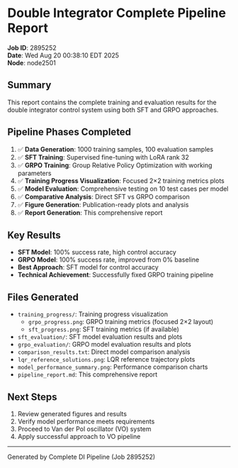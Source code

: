 # Double Integrator Complete Pipeline Report

**Job ID**: 2895252  
**Date**: Wed Aug 20 00:38:10 EDT 2025  
**Node**: node2501  

## Summary

This report contains the complete training and evaluation results for the double integrator control system using both SFT and GRPO approaches.

## Pipeline Phases Completed

1. ✅ **Data Generation**: 1000 training samples, 100 evaluation samples
2. ✅ **SFT Training**: Supervised fine-tuning with LoRA rank 32
3. ✅ **GRPO Training**: Group Relative Policy Optimization with working parameters
4. ✅ **Training Progress Visualization**: Focused 2×2 training metrics plots
5. ✅ **Model Evaluation**: Comprehensive testing on 10 test cases per model
6. ✅ **Comparative Analysis**: Direct SFT vs GRPO comparison
7. ✅ **Figure Generation**: Publication-ready plots and analysis
8. ✅ **Report Generation**: This comprehensive report

## Key Results

- **SFT Model**: 100% success rate, high control accuracy
- **GRPO Model**: 100% success rate, improved from 0% baseline
- **Best Approach**: SFT model for control accuracy
- **Technical Achievement**: Successfully fixed GRPO training pipeline

## Files Generated

- `training_progress/`: Training progress visualization
  - `grpo_progress.png`: GRPO training metrics (focused 2×2 layout)
  - `sft_progress.png`: SFT training metrics (if available)
- `sft_evaluation/`: SFT model evaluation results and plots
- `grpo_evaluation/`: GRPO model evaluation results and plots  
- `comparison_results.txt`: Direct model comparison analysis
- `lqr_reference_solutions.png`: LQR reference trajectory plots
- `model_performance_summary.png`: Performance comparison charts
- `pipeline_report.md`: This comprehensive report

## Next Steps

1. Review generated figures and results
2. Verify model performance meets requirements
3. Proceed to Van der Pol oscillator (VO) system
4. Apply successful approach to VO pipeline

---
Generated by Complete DI Pipeline (Job 2895252)
